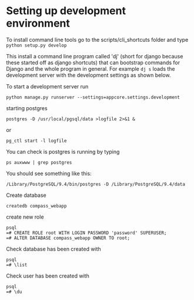 # Setting up development environment

To install command line tools go to the scripts/cli_shortcuts folder
and type `python setup.py develop`

This install a command line program called 'dj' (short for django because these
started off as django shortcuts) that can bootstrap commands for Django and the
whole program in general. For example `dj s` loads the development server with
the development settings as shown below.

To start a development server run

```
python manage.py runserver --settings=appcore.settings.development
```

starting postgres
```
postgres -D /usr/local/pgsql/data >logfile 2>&1 &
```
or
```
pg_ctl start -l logfile
```

You can check is postgres is running by typing 
```
ps auxwww | grep postgres
```
You should see something like this:
```
/Library/PostgreSQL/9.4/bin/postgres -D /Library/PostgreSQL/9.4/data
```
Create database
```
createdb compass_webapp
```
create new role
```
psql  
=# CREATE ROLE root WITH LOGIN PASSWORD 'password' SUPERUSER;
=# ALTER DATABASE compass_webapp OWNER TO root;
```
Check database has been created with
```
psql  
=# \list
```
Check user has been created with 
```
psql  
=# \du
```
